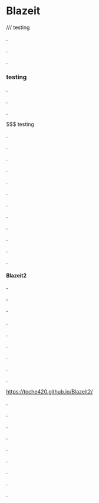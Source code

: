 # Blazeit
/// testing

.

.

.

### testing

.

.

.

$$$ testing

.

.

.

<!DOCTYPE html>

.

.

.

<html>

.

.

.

<title> To the other webpage...

.

.

.

</title>

.

.

.

<h4> Blazeit2

.

.

.

</h4>

.

.

.

<body>

.

.

.

https://toche420.github.io/Blazeit2/

.

.

.

</body>

.

.

.

</html>

.

.

.
